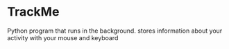 # TrackMe
Python program that runs in the background. stores information about your activity with your mouse and keyboard
